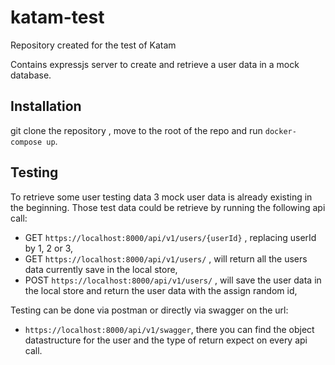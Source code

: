 # katam-test

Repository created for the test of Katam

Contains expressjs server to create and retrieve a user data in a mock database.

## Installation

git clone the repository , move to the root of the repo and run `docker-compose up`.

## Testing

To retrieve some user testing data 3 mock user data is already existing in the beginning.
Those test data could be retrieve by running the following api call:

- GET `https://localhost:8000/api/v1/users/{userId}` , replacing userId by 1, 2 or 3,
- GET `https://localhost:8000/api/v1/users/` , will return all the users data currently save in the local store,
- POST `https://localhost:8000/api/v1/users/` , will save the user data in the local store and return the user data with the assign random id,

Testing can be done via postman or directly via swagger on the url:

- `https://localhost:8000/api/v1/swagger`, there you can find the object datastructure for the user and the type of return expect on every api call.
